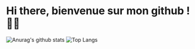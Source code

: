 # Hi there, bienvenue sur mon github ! 👋🔭
![Anurag's github stats](https://github-readme-stats.vercel.app/api?username=ObiSky&count_private=true&show_icons=true&theme=gruvbox)<!-- GitHub stats -->
![Top Langs](https://github-readme-stats.vercel.app/api/top-langs/?username=ObiSky&layout=compact)<!-- Languages stats -->

<!--
**ObiSky/ObiSky** is a ✨ _special_ ✨ repository because its `README.md` (this file) appears on your GitHub profile.

-->
